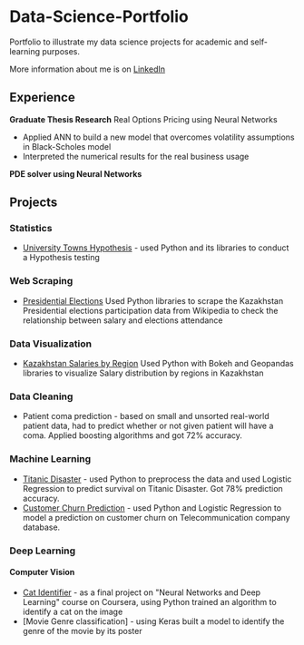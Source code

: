 # Data-Science-Portfolio

Portfolio to illustrate my data science projects for academic and self-learning purposes.

More information about me is on [LinkedIn](https://linkedin.com/in/sukhrat-arziyev-855a26137/)

## Experience
**Graduate Thesis Research**
Real Options Pricing using Neural Networks

* Applied ANN to build a new model that overcomes volatility assumptions in Black-Scholes model
* Interpreted the numerical results for the real business usage

**PDE solver using Neural Networks**
## Projects

### Statistics
 * [University Towns Hypothesis](https://github.com/Sukhrat/Data-Science-Portfolio/tree/master/Mini-Projects/UniversityTowns-Hypothesis) - used Python and its libraries to conduct a Hypothesis testing
 
### Web Scraping
 * [Presidential Elections](https://github.com/Sukhrat/Data-Science-Portfolio/tree/master/Mini-Projects/Presidential%20Elections) Used Python libraries to scrape the Kazakhstan Presidential elections participation data from Wikipedia to check the relationship between salary and elections attendance  

### Data Visualization
 * [Kazakhstan Salaries by Region](https://github.com/Sukhrat/Data-Science-Portfolio/tree/master/Mini-Projects/KZ%20income) Used Python with Bokeh and Geopandas libraries to visualize Salary distribution by regions in Kazakhstan
### Data Cleaning
 * Patient coma prediction - based on small and unsorted real-world patient data, had to predict whether or not given patient will have a coma. Applied boosting algorithms and got 72% accuracy.

### Machine Learning
  * [Titanic Disaster](https://github.com/Sukhrat/Data-Science-Portfolio/tree/master/Mini-Projects/Titanic) - used Python to preprocess the data and used Logistic Regression to predict survival on Titanic Disaster. Got 78% prediction accuracy.
  * [Customer Churn Prediction](https://github.com/Sukhrat/Data-Science-Portfolio/tree/master/Mini-Projects/Customer%20Churn) - used Python and Logistic Regression to model a prediction on customer churn on Telecommunication company database.
  

### Deep Learning
#### Computer Vision
 * [Cat Identifier](https://github.com/Sukhrat/Data-Science-Portfolio/tree/master/Mini-Projects/Cat-ID) - as a final project on "Neural Networks and Deep Learning" course on Coursera, using Python trained an algorithm to identify a cat on the image
 * [Movie Genre classification] - using Keras built a model to identify the genre of the movie by its poster
 
